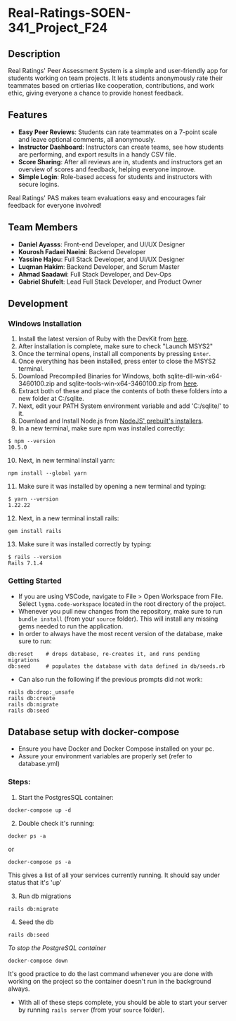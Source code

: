 # Real-Ratings-SOEN-341_Project_F24

## Description

Real Ratings' Peer Assessment System is a simple and user-friendly app for students working on team projects. It lets students anonymously rate their teammates based on crtierias like cooperation, contributions, and work ethic, giving everyone a chance to provide honest feedback.

## Features

- **Easy Peer Reviews**: Students can rate teammates on a 7-point scale and leave optional comments, all anonymously.
- **Instructor Dashboard**: Instructors can create teams, see how students are performing, and export results in a handy CSV file.
- **Score Sharing**: After all reviews are in, students and instructors get an overview of scores and feedback, helping everyone improve.
- **Simple Login**: Role-based access for students and instructors with secure logins.

Real Ratings' PAS makes team evaluations easy and encourages fair feedback for everyone involved!

## Team Members

- **Daniel Ayasss**: Front-end Developer, and UI/UX Designer
- **Kourosh Fadaei Naeini**: Backend Developer
- **Yassine Hajou**: Full Stack Developer, and UI/UX Designer
- **Luqman Hakim**: Backend Developer, and Scrum Master
- **Ahmad Saadawi**: Full Stack Developer, and Dev-Ops
- **Gabriel Shufelt**: Lead Full Stack Developer, and Product Owner

## Development

### Windows Installation

1. Install the latest version of Ruby with the DevKit from [here](https://rubyinstaller.org/downloads/).
2. After installation is complete, make sure to check "Launch MSYS2"
3. Once the terminal opens, install all components by pressing `Enter`.
4. Once everything has been installed, press enter to close the MSYS2 terminal.
5. Download Precompiled Binaries for Windows, both sqlite-dll-win-x64-3460100.zip and sqlite-tools-win-x64-3460100.zip from [here](https://www.sqlite.org/download.html).
6. Extract both of these and place the contents of both these folders into a new folder at C:/sqlite.
7. Next, edit your PATH System environment variable and add 'C:/sqlite/' to it.
8. Download and Install Node.js from [NodeJS' prebuilt's installers](https://nodejs.org/en/download/prebuilt-installer/current).
9. In a new terminal, make sure npm was installed correctly:

```
$ npm --version
10.5.0
```

10. Next, in new terminal install yarn:

```
npm install --global yarn
```

11. Make sure it was installed by opening a new terminal and typing:

```
$ yarn --version
1.22.22
```

12. Next, in a new terminal install rails:

```
gem install rails
```

13. Make sure it was installed correctly by typing:

```
$ rails --version
Rails 7.1.4
```

### Getting Started

- If you are using VSCode, navigate to File > Open Workspace from File. Select `lygma.code-workspace` located in the root directory of the project.
- Whenever you pull new changes from the repository, make sure to run `bundle install` (from your `source` folder). This will install any missing gems needed to run the application.
- In order to always have the most recent version of the database, make sure to run:

```
db:reset    # drops database, re-creates it, and runs pending migrations
db:seed     # populates the database with data defined in db/seeds.rb
```

- Can also run the following if the previous prompts did not work:

```
rails db:drop:_unsafe
rails db:create
rails db:migrate
rails db:seed
```

## Database setup with docker-compose
- Ensure you have Docker and Docker Compose installed on your pc.
- Assure your environment variables are properly set (refer to database.yml)

### Steps:

1. Start the PostgresSQL container:
```
docker-compose up -d
```

2. Double check it's running:
```
docker ps -a 
```
or 
```
docker-compose ps -a
```
This gives a list of all your services currently running. It should say under status that it's 'up'

3. Run db migrations
```
rails db:migrate
```

4. Seed the db
```
rails db:seed
```

*To stop the PostgreSQL container*
```
docker-compose down
```
It's good practice to do the last command whenever you are done with working on the project so the container doesn't run in the background always.

- With all of these steps complete, you should be able to start your server by running `rails server` (from your `source` folder).
